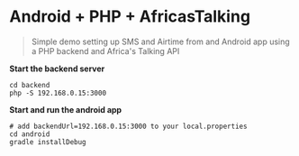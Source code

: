 # Android + PHP + AfricasTalking

> Simple demo setting up SMS and Airtime from and Android app using a PHP backend and Africa's Talking API


**Start the backend server**

```shell
cd backend
php -S 192.168.0.15:3000
```

**Start and run the android app**

```shell
# add backendUrl=192.168.0.15:3000 to your local.properties
cd android
gradle installDebug
```

